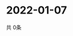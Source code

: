 # 2022-01-07
  共 0条

  <!-- BEGIN -->
  <!-- 最后更新时间Fri Jan 07 2022 23:04:10 GMT+0000 (Coordinated Universal Time) -->
  
  <!-- END -->
  
  